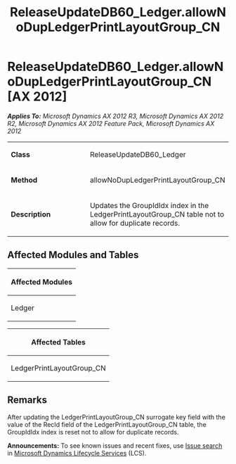 ﻿---
title: ReleaseUpdateDB60_Ledger.allowNoDupLedgerPrintLayoutGroup_CN
TOCTitle: ReleaseUpdateDB60_Ledger.allowNoDupLedgerPrintLayoutGroup_CN
ms:assetid: b417de4f-2d7c-ba0f-99de-842116dbeb13
ms:mtpsurl: https://msdn.microsoft.com/en-us/library/JJ736965(v=AX.60)
ms:contentKeyID: 49710649
ms.date: 05/18/2015
mtps_version: v=AX.60
---

# ReleaseUpdateDB60\_Ledger.allowNoDupLedgerPrintLayoutGroup\_CN [AX 2012]


_**Applies To:** Microsoft Dynamics AX 2012 R3, Microsoft Dynamics AX 2012 R2, Microsoft Dynamics AX 2012 Feature Pack, Microsoft Dynamics AX 2012_

<table>
<colgroup>
<col style="width: 50%" />
<col style="width: 50%" />
</colgroup>
<tbody>
<tr class="odd">
<td><p><strong>Class</strong></p></td>
<td><p>ReleaseUpdateDB60_Ledger</p></td>
</tr>
<tr class="even">
<td><p><strong>Method</strong></p></td>
<td><p>allowNoDupLedgerPrintLayoutGroup_CN</p></td>
</tr>
<tr class="odd">
<td><p><strong>Description</strong></p></td>
<td><p>Updates the GroupIdIdx index in the LedgerPrintLayoutGroup_CN table not to allow for duplicate records.</p></td>
</tr>
</tbody>
</table>


## Affected Modules and Tables

<table>
<colgroup>
<col style="width: 100%" />
</colgroup>
<thead>
<tr class="header">
<th><p>Affected Modules</p></th>
</tr>
</thead>
<tbody>
<tr class="odd">
<td><p>Ledger</p></td>
</tr>
</tbody>
</table>


<table>
<colgroup>
<col style="width: 100%" />
</colgroup>
<thead>
<tr class="header">
<th><p>Affected Tables</p></th>
</tr>
</thead>
<tbody>
<tr class="odd">
<td><p>LedgerPrintLayoutGroup_CN</p></td>
</tr>
</tbody>
</table>


## Remarks

After updating the LedgerPrintLayoutGroup\_CN surrogate key field with the value of the RecId field of the LedgerPrintLayoutGroup\_CN table, the GroupIdIdx index is reset not to allow for duplicate records.

  
**Announcements:** To see known issues and recent fixes, use [Issue search](http://go.microsoft.com/fwlink/?linkid=389258) in [Microsoft Dynamics Lifecycle Services](http://go.microsoft.com/fwlink/?linkid=306505) (LCS).

